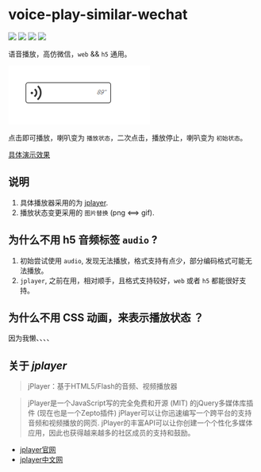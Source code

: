 # voice-play-similar-wechat

![](https://img.shields.io/badge/language-javascript-red.svg)
![](https://img.shields.io/badge/license-MIT-blue.svg)
![](https://img.shields.io/badge/repo%20size-263kb-green.svg)
![](https://img.shields.io/badge/release-V1.0-orange.svg)

语音播放，高仿微信，`web` && `h5` 通用。

<img src="./image/初始.jpg">

点击即可播放，喇叭变为 `播放状态`，二次点击，播放停止，喇叭变为 `初始状态`。

[具体演示效果](https://zzugbb.github.io/voice-play-similar-wechat/)

## 说明

1. 具体播放器采用的为 [jplayer](http://www.jplayer.org/).
2. 播放状态变更采用的 `图片替换` (png <==> gif).

## 为什么不用 h5 音频标签 `audio` ?

1. 初始尝试使用 `audio`, 发现无法播放，格式支持有点少，部分编码格式可能无法播放。
2. `jplayer`, 之前在用，相对顺手，且格式支持较好，`web` 或者 `h5` 都能很好支持。

## 为什么不用 CSS 动画，来表示播放状态 ？

因为我懒、、、、

## 关于 *jplayer*

> jPlayer：基于HTML5/Flash的音频、视频播放器

> jPlayer是一个JavaScript写的完全免费和开源 (MIT) 的jQuery多媒体库插件 (现在也是一个Zepto插件) jPlayer可以让你迅速编写一个跨平台的支持音频和视频播放的网页. jPlayer的丰富API可以让你创建一个个性化多媒体应用，因此也获得越来越多的社区成员的支持和鼓励。

* [jplayer官网](http://www.jplayer.org/)
* [jplayer中文网](http://www.jplayer.cn/)
